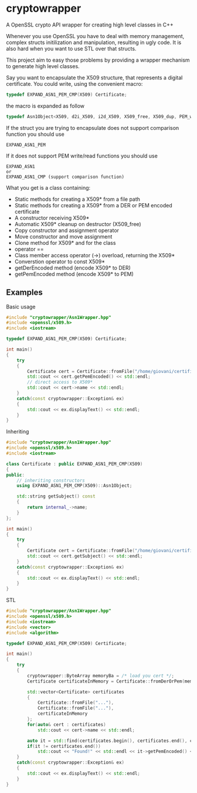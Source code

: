 # cryptowrapper
A OpenSSL crypto API wrapper for creating high level classes in C++


Whenever you use OpenSSL you have to deal with memory management, complex structs initilization and manipulation, 
resulting in ugly code. It is also hard when you want to use STL over that structs.

This project aim to easy those problems by providing a wrapper mechanism to generate high level classes.

Say you want to encapsulate the X509 structure, that represents a digital certificate.
You could write, using the convenient macro:
```c++
typedef EXPAND_ASN1_PEM_CMP(X509) Certificate;
```
the macro is expanded as follow
```c++
typedef Asn1Object<X509, d2i_X509, i2d_X509, X509_free, X509_dup, PEM_write_bio_X509, PEM_read_bio_X509, X509_cmp> Certificate;
```

If the struct you are trying to encapsulate does not support comparison function you should use
```
EXPAND_ASN1_PEM
```
If it does not support PEM write/read functions you should use
```
EXPAND_ASN1
or
EXPAND_ASN1_CMP (support comparison function)
```

What you get is a class containing:
 - Static methods for creating a X509* from a file path
 - Static methods for creating a X509* from a DER or PEM encoded certificate
 - A constructor receiving X509*
 - Automatic X509* cleanup on destructor (X509_free)
 - Copy constructor and assignment operator
 - Move constructor and move assignment
 - Clone method for X509* and for the class
 - operator ==
 - Class member access operator (->) overload, returning the X509*
 - Converstion operator to const X509*
 - getDerEncoded method (encode X509* to DER)
 - getPemEncoded method (encode X509* to PEM)

## Examples
Basic usage
```c++
#include "cryptowrapper/Asn1Wrapper.hpp"
#include <openssl/x509.h>
#include <iostream>

typedef EXPAND_ASN1_PEM_CMP(X509) Certificate;

int main()
{
	try
	{
		Certificate cert = Certificate::fromFile("/home/giovani/certificado/cert_giovani_2.cer");
		std::cout << cert.getPemEncoded() << std::endl;
		// direct access to X509*
		std::cout << cert->name << std::endl;		
	}
	catch(const cryptowrapper::Exception& ex)
	{
		std::cout << ex.displayText() << std::endl;
	}
}
```

Inheriting 
```c++
#include "cryptowrapper/Asn1Wrapper.hpp"
#include <openssl/x509.h>
#include <iostream>

class Certificate : public EXPAND_ASN1_PEM_CMP(X509)
{
public:
	// inheriting constructors
	using EXPAND_ASN1_PEM_CMP(X509)::Asn1Object;

	std::string getSubject() const
	{
		return internal_->name;
	}
};

int main()
{
	try
	{
		Certificate cert = Certificate::fromFile("/home/giovani/certificado/cert_giovani_2.cer");
		std::cout << cert.getSubject() << std::endl;
	}
	catch(const cryptowrapper::Exception& ex)
	{
		std::cout << ex.displayText() << std::endl;
	}
}
```
STL
```C++
#include "cryptowrapper/Asn1Wrapper.hpp"
#include <openssl/x509.h>
#include <iostream>
#include <vector>
#include <algorithm>

typedef EXPAND_ASN1_PEM_CMP(X509) Certificate;

int main()
{
	try
	{
		cryptowrapper::ByteArray memoryBa = /* load you cert */;
		Certificate certificateInMemory = Certificate::fromDerOrPem(memoryBa);

		std::vector<Certificate> certificates
		{
			Certificate::fromFile("..."),
			Certificate::fromFile("..."),
			certificateInMemory
		};
		for(auto& cert : certificates)
			std::cout << cert->name << std::endl;

		auto it = std::find(certificates.begin(), certificates.end(), certificateInMemory);
		if(it != certificates.end())
			std::cout << "Found!" << std::endl << it->getPemEncoded() << std::endl;
	}
	catch(const cryptowrapper::Exception& ex)
	{
		std::cout << ex.displayText() << std::endl;
	}
}
```
